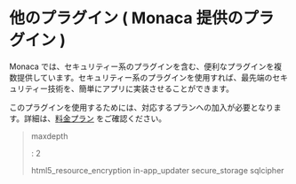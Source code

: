 他のプラグイン ( Monaca 提供のプラグイン )
==========================================

Monaca
では、セキュリティー系のプラグインを含む、便利なプラグインを複数提供しています。セキュリティー系のプラグインを使用すれば、最先端のセキュリティー技術を、簡単にアプリに実装させることができます。

<div class="admonition note">

このプラグインを使用するためには、対応するプランへの加入が必要となります。詳細は、[料金プラン](https://ja.monaca.io/pricing.html)
をご確認ください。

</div>

> maxdepth
>
> :   2
>
> html5\_resource\_encryption in-app\_updater secure\_storage sqlcipher
